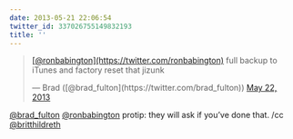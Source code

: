 ```yaml
---
date: 2013-05-21 22:06:54
twitter_id: 337026755149832193
title: ''
---
```


<blockquote class="twitter-tweet"><p lang="en" dir="ltr"><a href="https://twitter.com/ronbabington?ref_src=twsrc%5Etfw">[@ronbabington](https://twitter.com/ronbabington)</a> full backup to iTunes and factory reset that jizunk</p>&mdash; Brad ([@brad_fulton](https://twitter.com/brad_fulton)) <a href="https://twitter.com/brad_fulton/status/337023328768372736?ref_src=twsrc%5Etfw">May 22, 2013</a></blockquote>
<script async src="https://platform.twitter.com/widgets.js" charset="utf-8"></script>

[@brad_fulton](https://twitter.com/brad_fulton) [@ronbabington](https://twitter.com/ronbabington) protip: they will ask if you’ve done that. /cc [@britthildreth](https://twitter.com/britthildreth)

